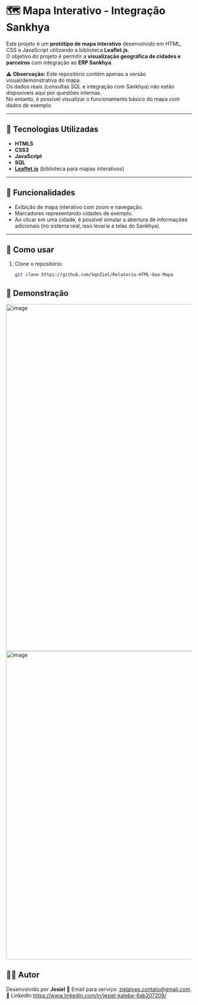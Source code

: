 # 🗺️ Mapa Interativo - Integração Sankhya

Este projeto é um **protótipo de mapa interativo** desenvolvido em HTML, CSS e JavaScript utilizando a biblioteca **Leaflet.js**.  
O objetivo do projeto é permitir a **visualização geográfica de cidades e parceiros** com integração ao **ERP Sankhya**.  

⚠️ **Observação:** Este repositório contém apenas a versão visual/demonstrativa do mapa.  
Os dados reais (consultas SQL e integração com Sankhya) não estão disponíveis aqui por questões internas.  
No entanto, é possível visualizar o funcionamento básico do mapa com dados de exemplo.

---

## 🚀 Tecnologias Utilizadas
- **HTML5**
- **CSS3**
- **JavaScript**
- **SQL**
- **[Leaflet.js](https://leafletjs.com/)** (biblioteca para mapas interativos)

---

## 📌 Funcionalidades
- Exibição de mapa interativo com zoom e navegação.  
- Marcadores representando cidades de exemplo.  
- Ao clicar em uma cidade, é possível simular a abertura de informações adicionais (no sistema real, isso levaria a telas do Sankhya).  

---

## 🎯 Como usar
1. Clone o repositório:
   ```bash
   git clone https://github.com/SqnZiel/Relatorio-HTML-Geo-Mapa

## 📸 Demonstração
<img width="1905" height="941" alt="image" src="https://github.com/user-attachments/assets/014969bc-73b9-47a5-bb19-dd7a872486bb" />
<img width="1911" height="837" alt="image" src="https://github.com/user-attachments/assets/8725a86c-24db-4658-8ca0-b12064cccf69" />

## 👨‍💻 Autor
Desenvolvido por **Jesiel**
📧 Email para serviço: zielalves.contato@gmail.com.
💼 LinkedIn https://www.linkedin.com/in/jesiel-kalebe-6ab207209/
